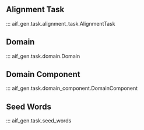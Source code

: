 ## Alignment Task

::: aif_gen.task.alignment_task.AlignmentTask

## Domain

::: aif_gen.task.domain.Domain

## Domain Component

::: aif_gen.task.domain_component.DomainComponent

## Seed Words

::: aif_gen.task.seed_words
